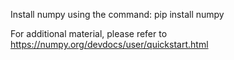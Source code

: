 Install numpy using the command: pip install numpy

For additional material, please refer to https://numpy.org/devdocs/user/quickstart.html
